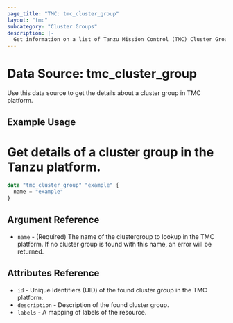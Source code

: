```yaml
---
page_title: "TMC: tmc_cluster_group"
layout: "tmc"
subcategory: "Cluster Groups"
description: |-
  Get information on a list of Tanzu Mission Control (TMC) Cluster Group.
---
```


# Data Source: tmc_cluster_group

Use this data source to get the details about a cluster group in TMC platform.

## Example Usage
# Get details of a cluster group in the Tanzu platform.
```terraform
data "tmc_cluster_group" "example" {
  name = "example"
}
```

## Argument Reference

* `name` - (Required) The name of the clustergroup to lookup in the TMC platform. If no cluster group is found with this name, an error will be returned.

## Attributes Reference

* `id` - Unique Identifiers (UID) of the found cluster group in the TMC platform.
* `description` - Description of the found cluster group.
* `labels` - A mapping of labels of the resource.